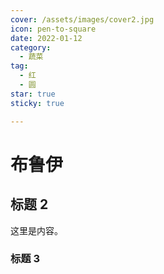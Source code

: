 ```yaml
---
cover: /assets/images/cover2.jpg
icon: pen-to-square
date: 2022-01-12
category:
  - 蔬菜
tag:
  - 红
  - 圆
star: true
sticky: true

---
```



# 布鲁伊

## 标题 2

这里是内容。

### 标题 3

<BiliBili bvid="BV1Vs4y1S7LS" />


